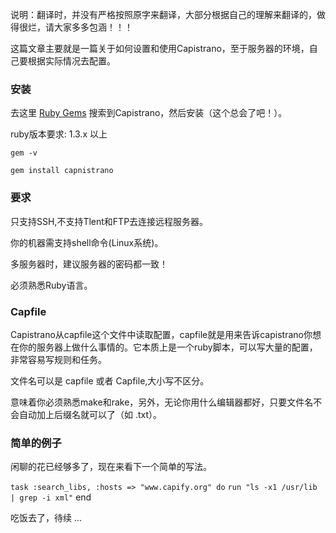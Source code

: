 说明：翻译时，并没有严格按照原字来翻译，大部分根据自己的理解来翻译的，做得很烂，请大家多多包涵！！！
  
这篇文章主要就是一篇关于如何设置和使用Capistrano，至于服务器的环境，自己要根据实际情况去配置。

### 安装

去这里 [Ruby Gems](http://rubygems.org/) 搜索到Capistrano，然后安装（这个总会了吧！）。

ruby版本要求: 1.3.x 以上

`gem -v`

`gem install capnistrano`

### 要求
  
只支持SSH,不支持Tlent和FTP去连接远程服务器。

你的机器需支持shell命令(Linux系统)。

多服务器时，建议服务器的密码都一致！
  
必须熟悉Ruby语言。

### Capfile

Capistrano从capfile这个文件中读取配置，capfile就是用来告诉capistrano你想在你的服务器上做什么事情的。它本质上是一个ruby脚本，可以写大量的配置，非常容易写规则和任务。

文件名可以是 capfile 或者 Capfile,大小写不区分。

意味着你必须熟悉make和rake，另外，无论你用什么编辑器都好，只要文件名不会自动加上后缀名就可以了（如 .txt）。

### 简单的例子

闲聊的花已经够多了，现在来看下一个简单的写法。

`task :search_libs, :hosts => "www.capify.org" do`
  `run "ls -x1 /usr/lib | grep -i xml"`
end

  吃饭去了，待续 ...